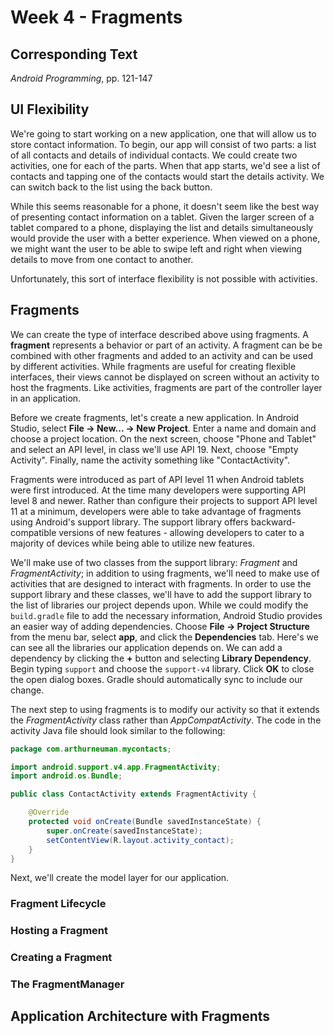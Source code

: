 # Week 4 - Fragments

## Corresponding Text
*Android Programming*, pp. 121-147


## UI Flexibility
We're going to start working on a new application, one that will allow us to
store contact information.  To begin, our app will consist of two parts: a
list of all contacts and details of individual contacts.  We could create two
activities, one for each of the parts.  When that app starts, we'd see a list
of contacts and tapping one of the contacts would start the details activity.
We can switch back to the list using the back button.  

While this seems reasonable for a phone, it doesn't seem like the best way
of presenting contact information on a tablet.  Given the larger screen of a
tablet compared to a phone, displaying the list and details simultaneously
would provide the user with a better experience.  When viewed on a phone, we
might want the user to be able to swipe left and right when viewing details
to move from one contact to another.

Unfortunately, this sort of interface flexibility is not possible with
activities.  

## Fragments
We can create the type of interface described above using fragments.  A
**fragment** represents a behavior or part of an activity.  A fragment can be
be combined with other fragments and added to an activity and can be used by
different activities.  While fragments are useful for creating flexible
interfaces, their views cannot be displayed on screen without an activity to
host the fragments. Like activities, fragments are part of the controller layer
in an application.

Before we create fragments, let's create a new application.  In Android Studio,
select **File -> New... -> New Project**.  Enter a name and domain and choose a
project location.  On the next screen, choose "Phone and Tablet" and select
an API level, in class we'll use API 19.  Next, choose "Empty Activity".
Finally, name the activity something like "ContactActivity".

Fragments were introduced as part of API level 11 when Android tablets were 
first introduced.  At the time many developers were supporting API level 8 
and newer.  Rather than configure their projects to support API level 11 at a 
minimum, developers were able to take advantage of fragments using Android's 
support library.  The support library offers backward-compatible versions of 
new features - allowing developers to cater to a majority of devices while 
being able to utilize new features.

We'll make use of two classes from the support library: *Fragment* and 
*FragmentActivity*; in addition to using fragments, we'll need to make use 
of activities that are designed to interact with fragments.  In order to use 
the support library and these classes, we'll have to add the support library 
to the list of libraries our project depends upon.  While we could modify 
the `build.gradle` file to add the necessary information, Android Studio 
provides an easier way of adding dependencies.  Choose **File -> Project 
Structure** from the menu bar, select **app**, and click the **Dependencies** 
tab.  Here's we can see all the libraries our application depends on.  We can 
add a dependency by clicking the **+** button and selecting **Library 
Dependency**.  Begin typing `support` and choose the `support-v4` library. 
Click **OK** to close the open dialog boxes.  Gradle should automatically sync
to include our change.

The next step to using fragments is to modify our activity so that it extends
the *FragmentActivity* class rather than *AppCompatActivity*.  The code in 
the activity Java file should look similar to the following:

```Java
package com.arthurneuman.mycontacts;

import android.support.v4.app.FragmentActivity;
import android.os.Bundle;

public class ContactActivity extends FragmentActivity {

    @Override
    protected void onCreate(Bundle savedInstanceState) {
        super.onCreate(savedInstanceState);
        setContentView(R.layout.activity_contact);
    }
}

```

Next, we'll create the model layer for our application.  

### Fragment Lifecycle

### Hosting a Fragment

### Creating a Fragment

### The FragmentManager

## Application Architecture with Fragments
